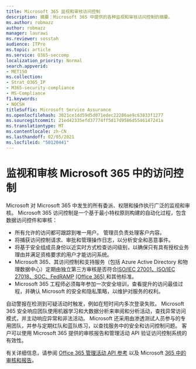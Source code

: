 ```yaml
---
title: Microsoft 365 监视和审核访问控制
description: 摘要：Microsoft 365 中提供的各种监视和审核访问控制的摘要。
ms.author: robmazz
author: robmazz
manager: laurawi
ms.reviewer: sosstah
audience: ITPro
ms.topic: article
ms.service: O365-seccomp
localization_priority: Normal
search.appverid:
- MET150
ms.collection:
- Strat_O365_IP
- M365-security-compliance
- MS-Compliance
f1.keywords:
- NOCSH
titleSuffix: Microsoft Service Assurance
ms.openlocfilehash: 3021ce1dd59d5d071edec22286ae9c63833f1277
ms.sourcegitcommit: 21ed42335efd37774ff5d17d9586d5546147241a
ms.translationtype: MT
ms.contentlocale: zh-CN
ms.lasthandoff: 02/05/2021
ms.locfileid: "50120441"
---
```

# <a name="monitoring-and-auditing-access-controls-in-microsoft-365"></a>监视和审核 Microsoft 365 中的访问控制

Microsoft 对 Microsoft 365 中发生的所有委派、权限和操作执行广泛的监视和审核。 Microsoft 365 访问控制是一个基于最小特权原则构建的自动化过程，包含数据访问控件和审核：

- 所有允许的访问都可跟踪到唯一用户。 管理员负责处理客户内容。
- 将捕获访问控制请求、审批和管理操作日志，以分析安全和恶意事件。
- 将基于安全组成员身份以近实时方式检查访问级别，以确保只有具有授权业务理由并满足资格要求的用户才能访问系统。
- Microsoft 365、其访问控制和支持服务（包括 Azure Active Directory 和物理数据中心）定期由独立第三方审核是否符合[ISO/IEC 27001、ISO/IEC](https://www.microsoft.com/TrustCenter/Compliance/iso-iec-27001) [27018、SOC、FedRAMP](https://www.microsoft.com/TrustCenter/Compliance/iso-iec-27018) [ (Office 365) ](https://www.microsoft.com/TrustCenter/Compliance/FedRAMP)和其他标准。 [](https://www.microsoft.com/TrustCenter/Compliance/SOC) [](https://www.microsoft.com/TrustCenter/Compliance?service=Office#Icons)
- Microsoft 365 工程师必须每年参加一次安全培训，查看提升的访问最佳过程，并确认 Microsoft 的安全和隐私策略，以维护对服务的权利。

自动警报在检测到可疑活动时触发，例如在短时间内多次登录失败。 Microsoft 365 安全响应团队使用机器学习和大数据分析来审阅和分析活动，查找异常访问模式，并主动响应异常和非法活动。 Microsoft 还采用由渗透测试人员参与的专用团队，并参与定期红队和蓝队练习，以查找服务中的安全和访问控制问题。 客户可以使用 Microsoft 365 提供的审核报告和管理活动 API 验证访问控制系统的有效性。

有关详细信息，请参阅 [Office 365 管理活动 API 参考](/office/office-365-management-api/office-365-management-activity-api-reference) 以及 Microsoft [365 中的审核和报告](assurance-auditing-and-reporting-overview.md)。
